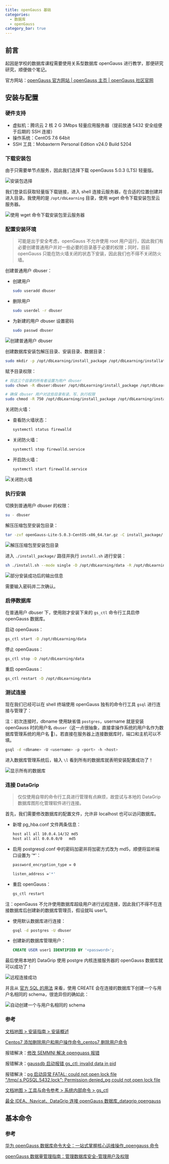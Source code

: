 ```yaml
---
title: openGauss 基础
categories: 
  - 数据库
  - openGauss
category_bar: true
---
```


## 前言

起因是学校的数据库课程需要使用关系型数据库 openGauss 进行教学，那便研究研究，顺便做个笔记。

官方网站：[openGauss 官方网站 | openGauss 主页 | openGauss 社区官网](https://opengauss.org/zh/)

## 安装与配置

### 硬件支持

- 虚拟机：腾讯云 2 核 2 G 3Mbps 轻量应用服务器（提前放通 5432 安全组便于后期的 SSH 连接）
- 操作系统：CentOS 7.6 64bit
- SSH 工具：Mobaxterm Personal Edition v24.0 Build 5204

### 下载安装包

由于只需要单节点服务，因此我们选择下载 openGauss 5.0.3 (LTS) 轻量版。

![安装包选择](https://dwj-oss.oss-cn-nanjing.aliyuncs.com/images/202409192052001.png)

我们登录后获取轻量版下载链接，进入 shell 连接云服务器，在合适的位置创建并进入目录。我使用的是 `/opt/dbLearning` 目录，使用 wget 命令下载安装包至云服务器。

![使用 wget 命令下载安装包至云服务器](https://dwj-oss.oss-cn-nanjing.aliyuncs.com/images/202409192106221.png)

### 配置安装环境

> 可能是出于安全考虑，openGauss 不允许使用 root 用户运行，因此我们有必要创建普通用户并对一些必要的目录基于必要的权限；同时，目前 openGauss 只能在防火墙关闭的状态下安装，因此我们也不得不关闭防火墙。

创建普通用户 dbuser：

- 创建用户

    ```bash
    sudo useradd dbuser
    ```

- 删除用户

    ```bash
    sudo userdel -r dbuser
    ```

- 为新建的用户 dbuser 设置密码

    ```bash
    sudo passwd dbuser
    ```

![创建普通用户 dbuser](https://dwj-oss.oss-cn-nanjing.aliyuncs.com/images/202409192242731.png)

创建数据库安装包解压目录、安装目录、数据目录：

```bash
sudo mkdir -p /opt/dbLearning/install_package /opt/dbLearning/installation /opt/dbLearning/data
```

赋予目录权限：

```bash
# 将这三个目录的所有者设置为用户 dbuser
sudo chown -R dbuser:dbuser /opt/dbLearning/install_package /opt/dbLearning/installation /opt/dbLearning/data

# 确保 dbuser 用户对这些目录有读、写、执行权限
sudo chmod -R 750 /opt/dbLearning/install_package /opt/dbLearning/installation /opt/dbLearning/data
```

关闭防火墙：

- 查看防火墙状态：

    ```bash
    systemctl status firewalld
    ```

- 关闭防火墙：

    ```bash
    systemctl stop firewalld.service
    ```

- 开启防火墙：

    ```bash
    systemctl start firewalld.service
    ```

![关闭防火墙](https://dwj-oss.oss-cn-nanjing.aliyuncs.com/images/202409192242146.png)

### 执行安装

切换到普通用户 dbuser 的权限：

```bash
su - dbuser
```

解压压缩包至安装包目录：

```bash
tar -zxf openGauss-Lite-5.0.3-CentOS-x86_64.tar.gz -C install_package/
```

![解压压缩包至安装包目录](https://dwj-oss.oss-cn-nanjing.aliyuncs.com/images/202409192242065.png)

进入 `./install_package/` 路径并执行 `install.sh` 进行安装：

```bash
sh ./install.sh --mode single -D /opt/dbLearning/data -R /opt/dbLearning/installation/
```

![部分安装成功后的输出信息](https://dwj-oss.oss-cn-nanjing.aliyuncs.com/images/202409192243793.png)

需要输入密码并二次确认。

### 启停数据库

在普通用户 dbuser 下，使用刚才安装下来的 `gs_ctl` 命令行工具启停 openGauss 数据库。

启动 openGauss：

```bash
gs_ctl start -D /opt/dbLearning/data
```

停止 openGauss：

```bash
gs_ctl stop -D /opt/dbLearning/data
```

重启 openGauss：

```bash
gs_ctl restart -D /opt/dbLearning/data
```

### 测试连接


现在我们已经可以在 shell 终端使用 openGauss 独有的命令行工具 `gsql` 进行连接与管理了：

注：初次连接时，dbname 使用缺省值 `postgres`，username 就是安装 openGauss 时的用户名 `dbuser`（这一点很抽象，直接拿操作系统的用户名作为数据库管理系统的用户名 🤣）。若直接在服务器上连接数据库时，端口和主机可以不填。

```bash
gsql -d <dbname> -U <username> -p <port> -h <host>
```

进入数据库管理系统后，输入 `\l` 看到所有的数据库就表明安装配置成功了！

![显示所有的数据库](https://dwj-oss.oss-cn-nanjing.aliyuncs.com/images/202409192243905.png)

### 连接 DataGrip

> 仅仅使用自带的命令行工具进行管理有点麻烦，故尝试与本地的 DataGrip 数据库图形化管理软件进行连接。

首先，我们需要修改数据库的配置文件，允许非 localhost 也可以访问数据库。

- 新增 pg_hba.conf 文件两条信息：

    ```bash
    host all all 10.0.4.14/32 md5
    host all all 0.0.0.0/0   md5
    ```

- 启用 postgresql.conf 中的密码加密并将加密方式改为 md5，顺便将监听端口设置为 '*'：

    ```bash
    password_encryption_type = 0
    
    listen_address ='*'
    ```

- 重启 openGauss：

    ```bash
    gs_ctl restart
    ```

注：openGauss 不允许使用数据库超级用户进行远程连接，因此我们不得不在连接数据库后创建新的数据库管理员，假设就叫 user1。

- 使用默认数据库进行连接：

    ```bash
    gsql -d postgres -U dbuser
    ```

- 创建新的数据库管理用户：

    ```sql
    CREATE USER user1 IDENTIFIED BY '<password>';
    ```

最后使用本地的 DataGrip 使用 postgre 内核连接服务器的 openGauss 数据库就可以成功了！

![远程连接成功](https://dwj-oss.oss-cn-nanjing.aliyuncs.com/images/202409201140997.png)

并且从 [官方 SQL 的用法](https://docs-opengauss.osinfra.cn/zh/docs/5.0.0-lite/docs/SQLReference/CREATE-USER.html) 来看，使用 CREATE 会在连接的数据库下创建一个与用户名相同的 schema，很诡异但的确如此：

![自动创建一个与用户名相同的 schema](https://dwj-oss.oss-cn-nanjing.aliyuncs.com/images/202409201144556.png)

### 参考

[文档地图 > 安装指南 > 安装概述](https://docs-opengauss.osinfra.cn/zh/docs/5.0.0-lite/docs/InstallationGuide/安装概述.html)

[Centos7 添加删除用户和用户操作命令_centos7 删除用户命令](https://blog.csdn.net/qq_40833874/article/details/120686852)

报错解决：[修改 SEMMNI 解决 openguass 报错](https://chatgpt.com/share/66ed13f8-b2a8-800a-b6fc-f3cdd51e69f5)

报错解决：[gaussdb 启动报错 gs_ctl: invalid data in pid](https://www.modb.pro/db/5980)

报错解决：[pg 启动异常 FATAL: could not open lock file "/tmp/.s.PGSQL.5432.lock": Permission denied_pg could not open lock file](https://blog.csdn.net/sunshinepx/article/details/90635833)

[文档地图 > 工具与命令参考 > 系统内部命令 > gs_ctl](https://docs-opengauss.osinfra.cn/zh/docs/5.0.0-lite/docs/ToolandCommandReference/gs_ctl.html)

[最全 IDEA、Navicat、DataGrip 连接 openGauss 数据库_datagrip opengauss](https://blog.csdn.net/m0_73646990/article/details/139360136)

## 基本命令

### 参考

[华为 openGauss 数据库命令大全：一站式掌握核心运维操作_opengauss 命令](https://blog.csdn.net/yangqjiayou/article/details/137050247)

[openGauss 数据量管理指南：管理数据库安全-管理用户及权限](https://www.cnblogs.com/openGauss-bot/articles/18267596)